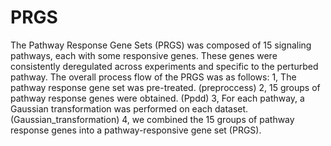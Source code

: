 # PRGS
The Pathway Response Gene Sets (PRGS) was composed of 15 signaling pathways, each with some responsive genes. These genes were consistently deregulated across experiments and specific to the perturbed pathway.
The overall process flow of the PRGS was as follows:
1, The pathway response gene set was pre-treated. (preproccess)
2, 15 groups of pathway response genes were obtained. (Ppdd)
3, For each pathway, a Gaussian transformation was performed on each dataset.(Gaussian_transformation)
4, we combined the 15 groups of pathway response genes into a pathway-responsive gene set (PRGS).
